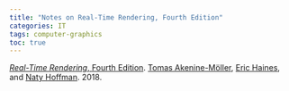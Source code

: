 ```yaml
---
title: "Notes on Real-Time Rendering, Fourth Edition"
categories: IT
tags: computer-graphics
toc: true
---
```


[*Real-Time Rendering*, Fourth Edition](https://www.amazon.com/Real-Time-Rendering-Fourth-Tomas-Akenine-M%C3%B6ller/dp/1138627003/). [Tomas Akenine-Möller](http://cs.lth.se/tomas-akenine-moller/), [Eric Haines](https://erich.realtimerendering.com/), and [Naty Hoffman](https://twitter.com/renderwonk). 2018.
